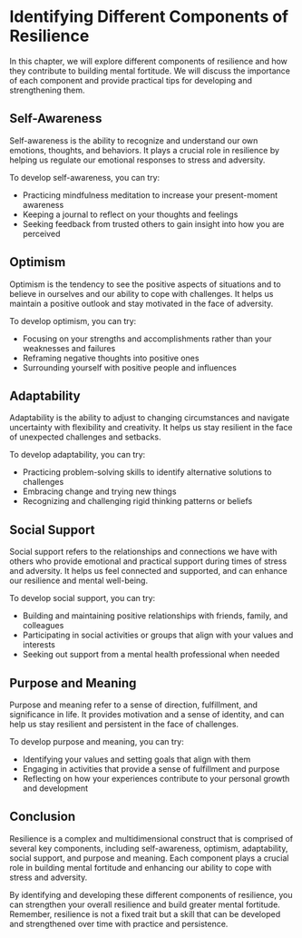 Identifying Different Components of Resilience
================================================================================================

In this chapter, we will explore different components of resilience and how they contribute to building mental fortitude. We will discuss the importance of each component and provide practical tips for developing and strengthening them.

Self-Awareness
--------------

Self-awareness is the ability to recognize and understand our own emotions, thoughts, and behaviors. It plays a crucial role in resilience by helping us regulate our emotional responses to stress and adversity.

To develop self-awareness, you can try:

* Practicing mindfulness meditation to increase your present-moment awareness
* Keeping a journal to reflect on your thoughts and feelings
* Seeking feedback from trusted others to gain insight into how you are perceived

Optimism
--------

Optimism is the tendency to see the positive aspects of situations and to believe in ourselves and our ability to cope with challenges. It helps us maintain a positive outlook and stay motivated in the face of adversity.

To develop optimism, you can try:

* Focusing on your strengths and accomplishments rather than your weaknesses and failures
* Reframing negative thoughts into positive ones
* Surrounding yourself with positive people and influences

Adaptability
------------

Adaptability is the ability to adjust to changing circumstances and navigate uncertainty with flexibility and creativity. It helps us stay resilient in the face of unexpected challenges and setbacks.

To develop adaptability, you can try:

* Practicing problem-solving skills to identify alternative solutions to challenges
* Embracing change and trying new things
* Recognizing and challenging rigid thinking patterns or beliefs

Social Support
--------------

Social support refers to the relationships and connections we have with others who provide emotional and practical support during times of stress and adversity. It helps us feel connected and supported, and can enhance our resilience and mental well-being.

To develop social support, you can try:

* Building and maintaining positive relationships with friends, family, and colleagues
* Participating in social activities or groups that align with your values and interests
* Seeking out support from a mental health professional when needed

Purpose and Meaning
-------------------

Purpose and meaning refer to a sense of direction, fulfillment, and significance in life. It provides motivation and a sense of identity, and can help us stay resilient and persistent in the face of challenges.

To develop purpose and meaning, you can try:

* Identifying your values and setting goals that align with them
* Engaging in activities that provide a sense of fulfillment and purpose
* Reflecting on how your experiences contribute to your personal growth and development

Conclusion
----------

Resilience is a complex and multidimensional construct that is comprised of several key components, including self-awareness, optimism, adaptability, social support, and purpose and meaning. Each component plays a crucial role in building mental fortitude and enhancing our ability to cope with stress and adversity.

By identifying and developing these different components of resilience, you can strengthen your overall resilience and build greater mental fortitude. Remember, resilience is not a fixed trait but a skill that can be developed and strengthened over time with practice and persistence.
